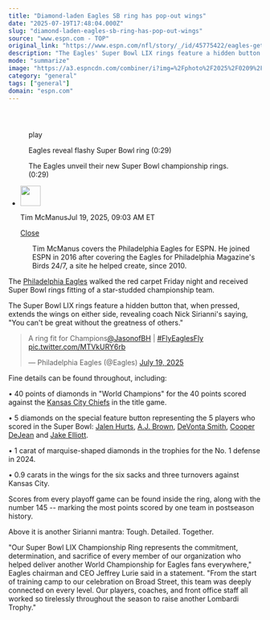 ```yaml
---
title: "Diamond-laden Eagles SB ring has pop-out wings"
date: "2025-07-19T17:48:04.000Z"
slug: "diamond-laden-eagles-sb-ring-has-pop-out-wings"
source: "www.espn.com - TOP"
original_link: "https://www.espn.com/nfl/story/_/id/45775422/eagles-get-super-bowl-lix-rings-sirianni-sayings"
description: "The Eagles' Super Bowl LIX rings feature a hidden button that, when pressed, extends the wings on either side, revealing coach Nick Sirianni's saying, 'You can't be great without the greatness of others.'"
mode: "summarize"
image: "https://a3.espncdn.com/combiner/i?img=%2Fphoto%2F2025%2F0209%2Fnfl_fc3_eagles_cr_16x9.jpg"
category: "general"
tags: ["general"]
domain: "espn.com"
---
```

<div id="readability-page-1" class="page"><section id="article-feed" data-behavior="author_overlay article_header_news_feed_item_meta article_legal_footer"><article data-id="45775422" data-behavior="story_scroll story_progress iframe" data-src="/nfl/story/_/id/45775422/eagles-get-super-bowl-lix-rings-sirianni-sayings"><div><header></header><figure data-video="watch,640,360,45773310" data-cerebro-id="687b1e0e37ed595fcc62b817" data-title="Eagles reveal flashy Super Bowl ring" data-source="espn"><div><picture><source srcset="https://a.espncdn.com/combiner/i?img=%2Fmedia%2Fmotion%2F2025%2F0719%2Fdm_250719_eagles_ring32%2Fdm_250719_eagles_ring32.jpg&amp;w=943&amp;h=530&amp;cquality=80&amp;format=jpg" media="(min-width: 376px)"><source srcset="https://a.espncdn.com/combiner/i?img=%2Fmedia%2Fmotion%2F2025%2F0719%2Fdm_250719_eagles_ring32%2Fdm_250719_eagles_ring32.jpg&amp;w=375&amp;cquality=80, https://a.espncdn.com/combiner/i?img=%2Fmedia%2Fmotion%2F2025%2F0719%2Fdm_250719_eagles_ring32%2Fdm_250719_eagles_ring32.jpg&amp;w=750&amp;cquality=40&amp;format=jpg 2x" media="(max-width: 375px)"></picture><p><span data-id="45773310">play</span></p></div><figcaption><div><p><span>Eagles reveal flashy Super Bowl ring (0:29)</span></p><p>The Eagles unveil their new Super Bowl championship rings. (0:29)</p></div></figcaption></figure><div><div><ul><li><p><img src="https://a.espncdn.com/combiner/i?img=/i/columnists/full/mcmanus_tim.png&amp;h=80&amp;w=80&amp;scale=crop" alt="" width="40" height="40"></p><p>Tim McManus<span>Jul 19, 2025, 09:03 AM ET</span></p><div><p><a href="#">Close</a></p><ul>Tim McManus covers the Philadelphia Eagles for ESPN. He joined ESPN in 2016 after covering the Eagles for Philadelphia Magazine's Birds 24/7, a site he helped create, since 2010.</ul></div></li></ul></div><p>The <a data-clubhouse-guid="d1a9b001-1df7-fbd7-ae4c-6ca7065286ec" href="https://www.espn.com/nfl/team/_/name/phi/philadelphia-eagles">Philadelphia Eagles</a> walked the red carpet Friday night and received Super Bowl rings fitting of a star-studded championship team.</p><p>The Super Bowl LIX rings feature a hidden button that, when pressed, extends the wings on either side, revealing coach Nick Sirianni's saying, "You can't be great without the greatness of others."</p><blockquote><p lang="en" dir="ltr">A ring fit for Champions<a href="https://twitter.com/JasonofBH?ref_src=twsrc%5Etfw">@JasonofBH</a> | <a href="https://twitter.com/hashtag/FlyEaglesFly?src=hash&amp;ref_src=twsrc%5Etfw">#FlyEaglesFly</a> <a href="https://t.co/MTVkURY6rb">pic.twitter.com/MTVkURY6rb</a></p>— Philadelphia Eagles (@Eagles) <a href="https://twitter.com/Eagles/status/1946408164020125788?ref_src=twsrc%5Etfw">July 19, 2025</a></blockquote> <p>Fine details can be found throughout, including:</p><p>• 40 points of diamonds in "World Champions" for the 40 points scored against the <a data-clubhouse-guid="f68f2343-8ceb-7a02-740d-af6338be21d2" href="https://www.espn.com/nfl/team/_/name/kc/kansas-city-chiefs">Kansas City Chiefs</a> in the title game.</p><p>• 5 diamonds on the special feature button representing the 5 players who scored in the Super Bowl: <a data-player-guid="caceb80c-6350-a107-9fcf-7c7bd1b4edd8" href="https://www.espn.com/nfl/player/_/id/4040715/jalen-hurts">Jalen Hurts</a>, <a data-player-guid="53cf1afe-22f9-ea1f-7d9b-a992d25c8ac5" href="https://www.espn.com/nfl/player/_/id/4047646/aj-brown">A.J. Brown</a>, <a data-player-guid="79fe15c5-5f05-f939-c4f5-c55466521a50" href="https://www.espn.com/nfl/player/_/id/4241478/devonta-smith">DeVonta Smith</a>, <a data-player-guid="9c7274f7-268c-3559-b6eb-fec3738c9c65" href="https://www.espn.com/nfl/player/_/id/4682618/cooper-dejean">Cooper DeJean</a> and <a data-player-guid="e145b2de-b4b2-da20-eb5b-396acec549bb" href="https://www.espn.com/nfl/player/_/id/3050478/jake-elliott">Jake Elliott</a>.</p><p>• 1 carat of marquise-shaped diamonds in the trophies for the No. 1 defense in 2024.</p><p>• 0.9 carats in the wings for the six sacks and three turnovers against Kansas City.</p><p>Scores from every playoff game can be found inside the ring, along with the number 145 -- marking the most points scored by one team in postseason history.</p><p>Above it is another Sirianni mantra: Tough. Detailed. Together.</p><p>"Our Super Bowl LIX Championship Ring represents the commitment, determination, and sacrifice of every member of our organization who helped deliver another World Championship for Eagles fans everywhere," Eagles chairman and CEO Jeffrey Lurie said in a statement. "From the start of training camp to our celebration on Broad Street, this team was deeply connected on every level. Our players, coaches, and front office staff all worked so tirelessly throughout the season to raise another Lombardi Trophy."</p>
</div></div></article></section></div>